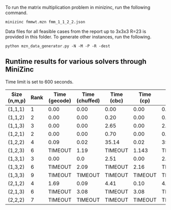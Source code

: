 To run the matrix multiplication problem in minizinc, run the following command.

```
minizinc fmmwt.mzn fmm_1_1_2_2.json
```

Data files for all feasible cases from the report up to 3x3x3 R=23 is provided in this folder. To generate other instances, run the following.

```
python mzn_data_generator.py -N -M -P -R -dest
``` 
## Runtime results for various solvers through MiniZinc
Time limit is set to 600 seconds.

Size (n,m,p) | Rank | Time (gecode) | Time (chuffed) | Time (cbc) | Time (cp) | Time (mip)
--- | --- | --- | --- | --- | --- | --- 
(1,1,1) | 1 | 0.00 | 0.00 | 0.00 | 0.00 | 0.01
(1,1,2) | 2 | 0.00 | 0.00 | 0.20 | 0.00 | 0.22
(1,1,3) | 3 | 0.00 | 0.00 | 2.65 | 0.00 | 2.63
(1,2,1) | 2 | 0.00 | 0.00 | 0.70 | 0.00 | 0.73
(1,2,2) | 4 | 0.09 | 0.02 | 35.14 | 0.02 | 35.33
(1,2,3) | 6 | TIMEOUT | 1.19 | TIMEOUT | 1.143 | TIMEOUT
(1,3,1) | 3 | 0.00 | 0.0 | 2.51 | 0.00 | 2.50
(1,3,2) | 6 | TIMEOUT | 2.09 | TIMEOUT | 2.16 | TIMEOUT
(1,3,3) | 9 | TIMEOUT | TIMEOUT | TIMEOUT | TIMEOUT | TIMEOUT
(2,1,2) | 4 | 1.69 | 0.09 | 4.41 | 0.10 | 4.38
(2,1,3) | 6 | TIMEOUT | 3.08 | TIMEOUT | 3.08 | TIMEOUT
(2,2,2) | 7 | TIMEOUT | TIMEOUT | TIMEOUT | TIMEOUT | TIMEOUT

